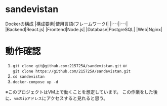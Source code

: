 # sandevistan

Dockerの構成
|構成要素|使用言語(フレームワーク)|
|:--:|:--:|
|Backend|React.js|
|Frontend|Node.js|
|Database|PostgreSQL|
|Web|Nginx|

# 動作確認
1. `git clone git@github.com:215725A/sandevistan.git` or  
   `git clone https://github.com/215725A/sandevistan.git`
2. `cd sandevistan`
3. `docker-compose up -d`

※このプロジェクトはVM上で動くことを想定しています。
この作業をした後に、`vmのipアドレス`にアクセスすると見れると思う。
